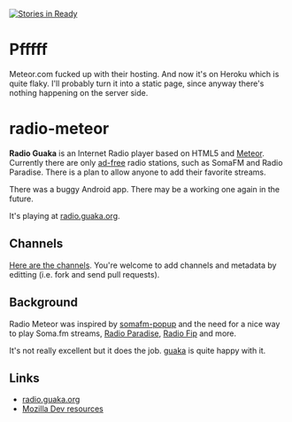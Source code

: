 [![Stories in Ready](https://badge.waffle.io/guaka/radio-meteor.png?label=ready&title=Ready)](https://waffle.io/guaka/radio-meteor)


Pfffff
======

Meteor.com fucked up with their hosting. And now it's on Heroku which is quite flaky.
I'll probably turn it into a static page, since anyway there's nothing happening on the server side.



radio-meteor
============

**Radio Guaka** is an Internet Radio player based on HTML5 and
[Meteor](http://meteor.com).  Currently there are only  [ad-free](http://moneyless.org/tags/advertising)  radio
stations, such as SomaFM and Radio Paradise. There is a plan to allow
anyone to add their favorite streams.

There was a buggy Android app. There may be a working one again in the future.

It's playing at [radio.guaka.org](http://radio.guaka.org/).

## Channels

[Here are the channels](https://github.com/guaka/radio-meteor/blob/master/channels.coffee.md).
You're welcome to add channels and metadata by editting (i.e. fork and send pull requests).

## Background

Radio Meteor was inspired by [somafm-popup](https://github.com/joe-roth/somafm-popup) and the need for
a nice way to play Soma.fm streams, [Radio Paradise](http://www.radioparadise.com/), [Radio Fip](http://www.fipradio.fr/) and more.

It's not really excellent but it does the job. [guaka](http://twitter.com/guaka) is quite happy with it.



Links
-----

* [radio.guaka.org](http://radio.guaka.org/)
* [Mozilla Dev resources](https://developer.mozilla.org/en-US/docs/DOM/HTMLMediaElement)
